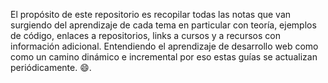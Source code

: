 El propósito de este repositorio es recopilar todas las notas que van surgiendo del aprendizaje de cada tema en particular con teoría, ejemplos de código, enlaces a repositorios, links a cursos y a recursos con información adicional. Entendiendo el aprendizaje de desarrollo web como como un camino dinámico e incremental por eso estas guías se actualizan periódicamente. :smile:.
